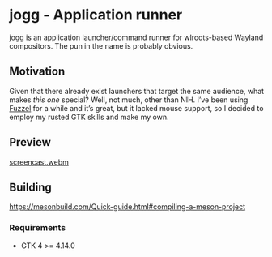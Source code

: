 # jogg - Application runner

jogg is an application launcher/command runner for wlroots-based Wayland
compositors. The pun in the name is probably obvious.

## Motivation

Given that there already exist launchers that target the same audience, what
makes _this one_ special? Well, not much, other than NIH. I’ve been using
[Fuzzel](https://codeberg.org/dnkl/fuzzel) for a while and it’s great, but it
lacked mouse support, so I decided to employ my rusted GTK skills and make my
own.

## Preview

[screencast.webm](https://github.com/ernestask/jogg/assets/26867637/b63af672-5d8f-41ed-b4ef-86a389134bce)

## Building

https://mesonbuild.com/Quick-guide.html#compiling-a-meson-project

### Requirements

- GTK 4 >= 4.14.0
